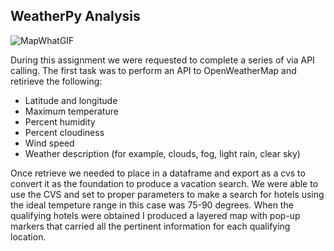 ## WeatherPy Analysis 
![MapWhatGIF](https://user-images.githubusercontent.com/98368422/164949884-6a568840-d4f1-444e-bb37-b68306d981ac.gif)

During this assignment we were requested to complete a series of via API calling. 
The first task was to perform an API to OpenWeatherMap and retirieve the following: 
- Latitude and longitude
- Maximum temperature
- Percent humidity
- Percent cloudiness
- Wind speed
- Weather description (for example, clouds, fog, light rain, clear sky)

Once retrieve we needed to place in a dataframe and export as a cvs to convert it as the foundation to produce a vacation search. 
We were able to use the CVS and set to proper parameters to make a search for hotels using the ideal tempeture range in this case was 75-90 degrees. 
When the qualifying hotels were obtained I produced a layered map with pop-up markers that carried all the pertinent information for each qualifying location. 

